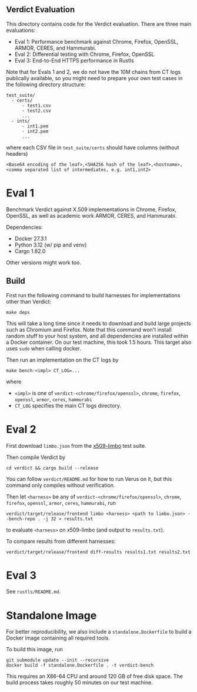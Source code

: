 Verdict Evaluation
---

This directory contains code for the Verdict evaluation.
There are three main evaluations:
- Eval 1: Performance benchmark against Chrome, Firefox, OpenSSL, ARMOR, CERES, and Hammurabi.
- Eval 2: Differential testing with Chrome, Firefox, OpenSSL
- Eval 3: End-to-End HTTPS performance in Rustls

Note that for Evals 1 and 2, we do not have the 10M chains from CT logs publically available,
so you might need to prepare your own test cases in the following directory structure:
```
test_suite/
  - certs/
      - test1.csv
      - test2.csv
      ...
  - ints/
      - int1.pem
      - int2.pem
      ...
```
where each CSV file in `test_suite/certs` should have columns (without headers)
```
<Base64 encoding of the leaf>,<SHA256 hash of the leaf>,<hostname>,<comma separated list of intermediates, e.g. int1,int2>
```

# Eval 1

Benchmark Verdict against X.509 implementations in Chrome, Firefox, OpenSSL,
as well as academic work ARMOR, CERES, and Hammurabi.

Dependencies:
- Docker 27.3.1
- Python 3.12 (w/ pip and venv)
- Cargo 1.82.0

Other versions might work too.

## Build

First run the following command to build harnesses for implementations other than Verdict:
```
make deps
```
This will take a long time since it needs to download and build large projects such as Chromium and Firefox.
Note that this command won't install random stuff to your host system, and all dependencies are installed within a Docker container.
On our test machine, this took 1.5 hours.
This target also uses `sudo` when calling docker.

Then run an implementation on the CT logs by
```
make bench-<impl> CT_LOG=...
```
where
- `<impl>` is one of `verdict-<chrome/firefox/openssl>`, `chrome`, `firefox`, `openssl`, `armor`, `ceres`, `hammurabi`
- `CT_LOG` specifies the main CT logs directory.

# Eval 2

First download `limbo.json` from the [x509-limbo](https://github.com/C2SP/x509-limbo) test suite.

Then compile Verdict by
```
cd verdict && cargo build --release
```
You can follow `verdict/README.md` for how to run Verus on it, but this command only compiles without verification.

Then let `<harness>` be any of `verdict-<chrome/firefox/openssl>`, `chrome`, `firefox`, `openssl`, `armor`, `ceres`, `hammurabi`, run
```
verdict/target/release/frontend limbo <harness> <path to limbo.json> --bench-repo . -j 32 > results.txt
```
to evaluate `<harness>` on x509-limbo (and output to `results.txt`).

To compare results from different harnesses:
```
verdict/target/release/frontend diff-results results1.txt results2.txt
```

# Eval 3

See `rustls/README.md`.

# Standalone Image

For better reproducibility, we also include a `standalone.Dockerfile`
to build a Docker image containing all required tools.

To build this image, run
```
git submodule update --init --recursive
docker build -f standalone.Dockerfile . -t verdict-bench
```

This requires an X86-64 CPU and around 120 GB of free disk space.
The build process takes roughly 50 minutes on our test machine.

